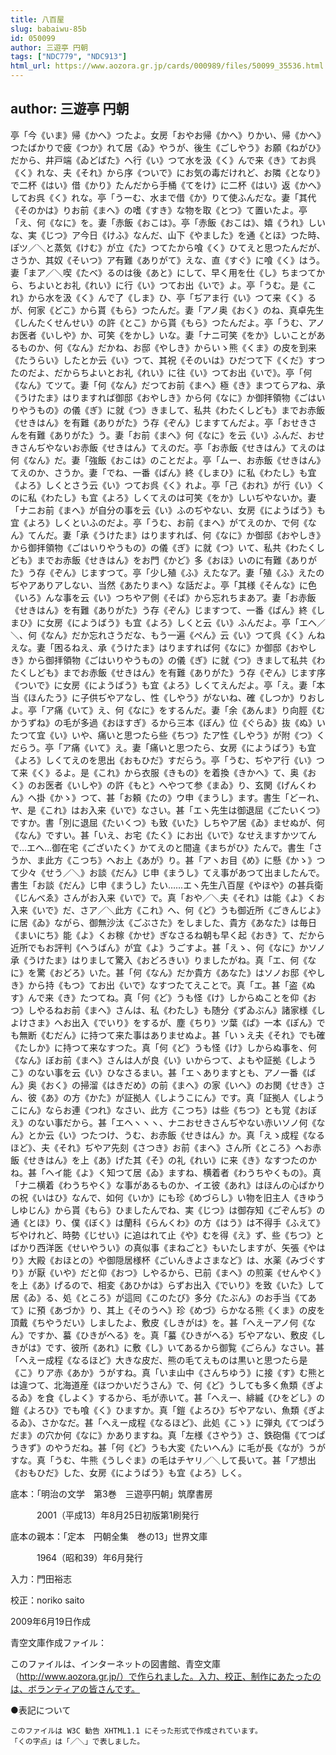 ```yaml
---
title: 八百屋
slug: babaiwu-85b
id: 050099
author: 三遊亭 円朝
tags: ["NDC779", "NDC913"]
html_url: https://www.aozora.gr.jp/cards/000989/files/50099_35536.html
---
```


## author: 三遊亭 円朝

亭「今《いま》帰《かへ》つたよ。女房「おやお帰《かへ》りかい、帰《かへ》つたばかりで疲《つか》れて居《ゐ》やうが、後生《ごしやう》お願《ねがひ》だから、井戸端《ゐどばた》へ行《い》つて水を汲《く》んで来《き》てお呉《く》れな、夫《それ》から序《ついで》にお気の毒だけれど、お隣《となり》で二杯《はい》借《かり》たんだから手桶《てをけ》に二杯《はい》返《かへ》してお呉《く》れな。亭「うーむ、水まで借《か》りて使ふんだな。妻「其代《そのかは》りお前《まへ》の嗜《すき》な物を取《とつ》て置いたよ。亭「え、何《なに》を。妻「赤飯《おこは》。亭「赤飯《おこは》、嬉《うれ》しいな、実《じつ》ア今日《けふ》なんだ、山下《やました》を通《とほ》つた時、ぽツ／＼と蒸気《けむ》が立《た》つてたから喰《く》ひてえと思つたんだが、さうか、其奴《そいつ》ア有難《ありがて》えな、直《すぐ》に喰《く》はう。妻「まア／＼喫《たべ》るのは後《あと》にして、早く用を仕《し》ちまつてから、ちよいとお礼《れい》に行《い》つてお出《いで》よ。亭「うむ。是《これ》から水を汲《く》んで了《しま》ひ、亭「ぢアま行《い》つて来《く》るが、何家《どこ》から貰《もら》つたんだ。妻「アノ奥《おく》のね、真卓先生《しんたくせんせい》の許《とこ》から貰《もら》つたんだよ。亭「うむ、アノお医者《いしや》か、可笑《をかし》いな。妻「ナニ可笑《をか》しいことがあるものか、何《なん》だかね、お邸《やしき》からいゝ熊《くま》の皮を到来《たうらい》したとか云《い》つて、其祝《そのいは》ひだつて下《くだ》すつたのだよ、だからちよいとお礼《れい》に往《い》つてお出《いで》。亭「何《なん》てツて。妻「何《なん》だつてお前《まへ》極《き》まつてらアね、承《うけたま》はりますれば御邸《おやしき》から何《なに》か御拝領物《ごはいりやうもの》の儀《ぎ》に就《つ》きまして、私共《わたくしども》までお赤飯《せきはん》を有難《ありがた》う存《ぞん》じますてんだよ。亭「おせきさんを有難《ありがた》う。妻「お前《まへ》何《なに》を云《い》ふんだ、おせきさんぢやないお赤飯《せきはん》てえのだ。亭「お赤飯《せきはん》てえのは何《なん》だ。妻「強飯《おこは》のことだよ。亭「ムー、お赤飯《せきはん》てえのか、さうか。妻「でね、一番《ばん》終《しまひ》に私《わたし》も宜《よろ》しくとさう云《い》つてお呉《く》れよ。亭「己《おれ》が行《い》くのに私《わたし》も宜《よろ》しくてえのは可笑《をか》しいぢやないか。妻「ナニお前《まへ》が自分の事を云《い》ふのぢやない、女房《にようばう》も宜《よろ》しくといふのだよ。亭「うむ、お前《まへ》がてえのか、で何《なん》てんだ。妻「承《うけたま》はりますれば、何《なに》か御邸《おやしき》から御拝領物《ごはいりやうもの》の儀《ぎ》に就《つ》いて、私共《わたくしども》までお赤飯《せきはん》をお門《かど》多《おほ》いのに有難《ありがた》う存《ぞん》じますつて。亭「少し殖《ふ》えたなア。妻「殖《ふ》えたのぢやアありアしない、当然《あたりまへ》な話だよ。亭「其様《そんな》に色《いろ》んな事を云《い》つちやア側《そば》から忘れちまあア。妻「お赤飯《せきはん》を有難《ありがた》う存《ぞん》じますつて、一番《ばん》終《しまひ》に女房《にようばう》も宜《よろ》しくと云《い》ふんだよ。亭「エヘ／＼、何《なん》だか忘れさうだな、もう一遍《ぺん》云《い》つて呉《く》んねえな。妻「困るねえ、承《うけたま》はりますれば何《なに》か御邸《おやしき》から御拝領物《ごはいりやうもの》の儀《ぎ》に就《つ》きまして私共《わたくしども》までお赤飯《せきはん》を有難《ありがた》う存《ぞん》じます序《ついで》に女房《にようばう》も宜《よろ》しくてえんだよ。亭「え。妻「本当《ほんたう》に子供ぢやアなし、性《しやう》がないね、確《しつか》りおしよ。亭「ア痛《いて》え、何《なに》をするんだ。妻「余《あんま》り向脛《むかうずね》の毛が多過《おほすぎ》るから三本《ぼん》位《ぐらゐ》抜《ぬ》いたつて宜《い》いや、痛いと思つたら些《ちつ》たア性《しやう》が附《つ》くだらう。亭「ア痛《いて》え。妻「痛いと思つたら、女房《にようばう》も宜《よろ》しくてえのを思出《おもひだ》すだらう。亭「うむ、ぢやア行《い》つて来《く》るよ。是《これ》から衣服《きもの》を着換《きかへ》て、奥《おく》のお医者《いしや》の許《もと》へやつて参《まゐ》り、玄関《げんくわん》へ掛《かゝ》つて、甚「お頼《たの》ウ申《まうし》ます。書生「どーれ、ヤ、是《これ》はお入来《いで》なさい。甚「エヽ先生は御退屈《ごたいくつ》ですか。書「別に退屈《たいくつ》も致《いた》しちやア居《ゐ》ませぬが、何《なん》ですい。甚「いえ、お宅《たく》にお出《いで》なせえますかツてんで…エヘ…御在宅《ございたく》かてえのと間違《まちがひ》たんで。書生「さうか、ま此方《こつち》へお上《あが》り。甚「アヽお目《め》に懸《かゝ》つて少々《せう／＼》お談《だん》じ申《まうし》てえ事があつて出ましたんで。書生「お談《だん》じ申《まうし》たい……エヽ先生八百屋《やほや》の甚兵衛《じんべゑ》さんがお入来《いで》で。真「おや／＼夫《それ》は能《よ》くお入来《いで》だ、さア／＼此方《これ》へ、何《ど》うも御近所《ごきんじよ》に居《ゐ》ながら、御無沙汰《ごぶさた》をしました、貴方《あなた》は毎日《まいにち》能《よ》くお稼《かせ》ぎなさるね朝も早く起《おき》て、だから近所でもお評判《へうばん》が宜《よ》うごすよ。甚「えゝ、何《なに》かソノ承《うけたま》はりまして驚入《おどろきい》りましたがね。真「エ、何《なに》を驚《おどろ》いた。甚「何《なん》だか貴方《あなた》はソノお邸《やしき》から持《もつ》てお出《いで》なすつたてえことで。真「エ。甚「盗《ぬす》んで来《き》たつてね。真「何《ど》うも怪《け》しからぬことを仰《おつ》しやるねお前《まへ》さんは、私《わたし》も随分《ずゐぶん》諸家様《しよけさま》へお出入《でいり》をするが、塵《ちり》ツ葉《ぱ》一本《ぽん》でも無断《むだん》に持つて来た事はありませぬよ。甚「いゝえ夫《それ》でも確《たしか》に持つて来なすつた。真「何《ど》うも怪《け》しからぬ事を、何《なん》ぼお前《まへ》さんは人が良《い》いからつて、よもや証拠《しようこ》のない事を云《い》ひなさるまい。甚「エヽありますとも、アノ一番《ばん》奥《おく》の掃溜《はきだめ》の前《まへ》の家《いへ》のお関《せき》さん、彼《あ》の方《かた》が証拠人《しようこにん》です。真「証拠人《しようこにん》ならお連《つれ》なさい、此方《こつち》は些《ちつ》とも覚《おぼえ》のない事だから。甚「エヘヽヽヽ、ナニおせきさんぢやない赤いソノ何《なん》とか云《い》つたつけ、うむ、お赤飯《せきはん》か。真「えゝ成程《なるほど》、夫《それ》ぢやア先刻《さつき》お前《まへ》さん所《ところ》へお赤飯《せきはん》を上《あ》げた其《そ》の礼《れい》に来《き》なすつたのかね。甚「ヘイ能《よ》く知つて居《ゐ》ますね、横着者《わうちやくもの》。真「ナニ横着《わうちやく》な事があるものか、イエ彼《あれ》はほんの心ばかりの祝《いはひ》なんで、如何《いか》にも珍《めづらし》い物を旧主人《きゆうしゆじん》から貰《もら》ひましたんでね、実《じつ》は御存知《ごぞんぢ》の通《とほ》り、僕《ぼく》は蘭科《らんくわ》の方《はう》は不得手《ふえて》ぢやけれど、時勢《じせい》に追はれて止《や》むを得《え》ず、些《ちつ》とばかり西洋医《せいやうい》の真似事《まねごと》もいたしますが、矢張《やはり》大殿《おほとの》や御隠居様杯《ごいんきよさまなど》は、水薬《みづぐすり》が厭《いや》だと仰《おつ》しやるから、已前《まへ》の煎薬《せんやく》を上《あ》げるので、相変《あひかは》らずお出入《でいり》を致《いた》して居《ゐ》る、処《ところ》が這囘《このたび》多分《たぶん》のお手当《てあて》に預《あづか》り、其上《そのうへ》珍《めづ》らかなる熊《くま》の皮を頂戴《ちやうだい》しましたよ、敷皮《しきがは》を。甚「へえーアノ何《なん》ですか、蟇《ひきがへる》を。真「蟇《ひきがへる》ぢやアない、敷皮《しきがは》です、彼所《あれ》に敷《し》いてあるから御覧《ごらん》なさい。甚「へえー成程《なるほど》大きな皮だ、熊の毛てえものは黒いと思つたら是《こ》りア赤《あか》うがすね。真「いま山中《さんちゆう》に接《す》む熊とは違つて、北海道産《ほつかいだうさん》で、何《ど》うしても多く魚類《ぎよるゐ》を食《しよく》するから、毛が赤いて。甚「へえー、緋縅《ひをどし》の鎧《よろひ》でも喰《く》ひますか。真「鎧《よろひ》ぢやアない、魚類《ぎよるゐ》、さかなだ。甚「へえー成程《なるほど》、此処《こゝ》に弾丸《てつぱうだま》の穴か何《なに》かありますね。真「左様《さやう》さ、鉄砲傷《てつぱうきず》のやうだね。甚「何《ど》うも大変《たいへん》に毛が長《なが》うがすな。真「うむ、牛熊《うしぐま》の毛はチヤリ／＼して長いて。甚「ア想出《おもひだ》した、女房《にようばう》も宜《よろ》しく。













底本：「明治の文学　第3巻　三遊亭円朝」筑摩書房


　　　2001（平成13）年8月25日初版第1刷発行

底本の親本：「定本　円朝全集　巻の13」世界文庫

　　　1964（昭和39）年6月発行

入力：門田裕志

校正：noriko saito

2009年6月19日作成

青空文庫作成ファイル：

このファイルは、インターネットの図書館、青空文庫（http://www.aozora.gr.jp/）で作られました。入力、校正、制作にあたったのは、ボランティアの皆さんです。











●表記について


	このファイルは W3C 勧告 XHTML1.1 にそった形式で作成されています。
	「くの字点」は「／＼」で表しました。